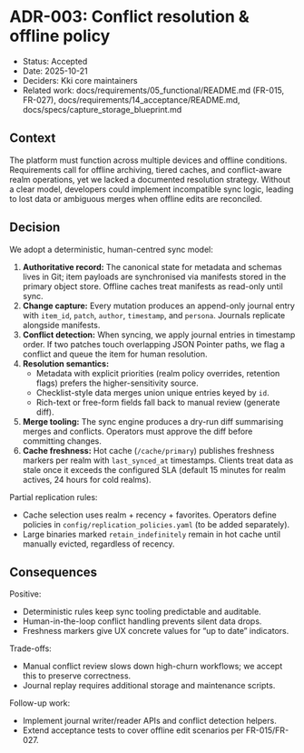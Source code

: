 # ADR-003: Conflict resolution & offline policy

- Status: Accepted
- Date: 2025-10-21
- Deciders: Kki core maintainers
- Related work: docs/requirements/05_functional/README.md (FR-015, FR-027), docs/requirements/14_acceptance/README.md, docs/specs/capture_storage_blueprint.md

## Context

The platform must function across multiple devices and offline conditions.
Requirements call for offline archiving, tiered caches, and conflict-aware realm
operations, yet we lacked a documented resolution strategy. Without a clear
model, developers could implement incompatible sync logic, leading to lost data
or ambiguous merges when offline edits are reconciled.

## Decision

We adopt a deterministic, human-centred sync model:

1. **Authoritative record:** The canonical state for metadata and schemas lives
   in Git; item payloads are synchronised via manifests stored in the primary
   object store. Offline caches treat manifests as read-only until sync.
2. **Change capture:** Every mutation produces an append-only journal entry with
   `item_id`, `patch`, `author`, `timestamp`, and `persona`. Journals replicate
   alongside manifests.
3. **Conflict detection:** When syncing, we apply journal entries in timestamp
   order. If two patches touch overlapping JSON Pointer paths, we flag a
   conflict and queue the item for human resolution.
4. **Resolution semantics:**
   - Metadata with explicit priorities (realm policy overrides, retention flags)
     prefers the higher-sensitivity source.
   - Checklist-style data merges union unique entries keyed by `id`.
   - Rich-text or free-form fields fall back to manual review (generate diff).
5. **Merge tooling:** The sync engine produces a dry-run diff summarising merges
   and conflicts. Operators must approve the diff before committing changes.
6. **Cache freshness:** Hot cache (`/cache/primary`) publishes freshness markers
   per realm with `last_synced_at` timestamps. Clients treat data as stale once
   it exceeds the configured SLA (default 15 minutes for realm actives, 24 hours
   for cold realms).

Partial replication rules:

- Cache selection uses realm + recency + favorites. Operators define policies in
  `config/replication_policies.yaml` (to be added separately).
- Large binaries marked `retain_indefinitely` remain in hot cache until manually
  evicted, regardless of recency.

## Consequences

Positive:

- Deterministic rules keep sync tooling predictable and auditable.
- Human-in-the-loop conflict handling prevents silent data drops.
- Freshness markers give UX concrete values for “up to date” indicators.

Trade-offs:

- Manual conflict review slows down high-churn workflows; we accept this to
  preserve correctness.
- Journal replay requires additional storage and maintenance scripts.

Follow-up work:

- Implement journal writer/reader APIs and conflict detection helpers.
- Extend acceptance tests to cover offline edit scenarios per FR-015/FR-027.
